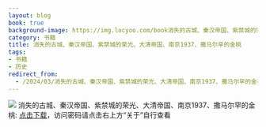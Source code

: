 ```yaml
---
layout: blog
book: true
background-image: https://img.locyoo.com/book消失的古城、秦汉帝国、紫禁城的荣光、大清帝国、南京1937、撒马尔罕的金桃.jpg
category: 书籍
title: 消失的古城、秦汉帝国、紫禁城的荣光、大清帝国、南京1937、撒马尔罕的金桃
tags:
- 书籍
- 历史
redirect_from:
  - /2024/03/消失的古城、秦汉帝国、紫禁城的荣光、大清帝国、南京1937、撒马尔罕的金桃/
---
```

![](https://img.locyoo.com/book消失的古城、秦汉帝国、紫禁城的荣光、大清帝国、南京1937、撒马尔罕的金桃.jpg)
消失的古城、秦汉帝国、紫禁城的荣光、大清帝国、南京1937、撒马尔罕的金桃: <a name = "ref1" href="https://url18.ctfile.com/f/50983618-1063935731-b6d036?p=3619">点击下载</a>，访问密码请点击右上方“关于”自行查看